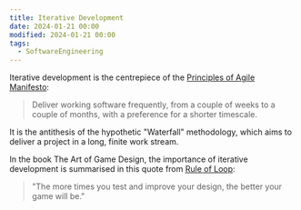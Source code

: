 ```yaml
---
title: Iterative Development
date: 2024-01-21 00:00
modified: 2024-01-21 00:00
tags:
  - SoftwareEngineering
---
```


Iterative development is the centrepiece of the [Principles of Agile Manifesto](https://agilemanifesto.org/principles.html):

> Deliver working software frequently, from a couple of weeks to a couple of months, with a preference for a shorter timescale.

It is the antithesis of the hypothetic "Waterfall" methodology, which aims to deliver a project in a long, finite work stream.

In the book The Art of Game Design, the importance of iterative development is summarised in this quote from [Rule of Loop](rule-of-loop.md):

> "The more times you test and improve your design, the better your game will be."